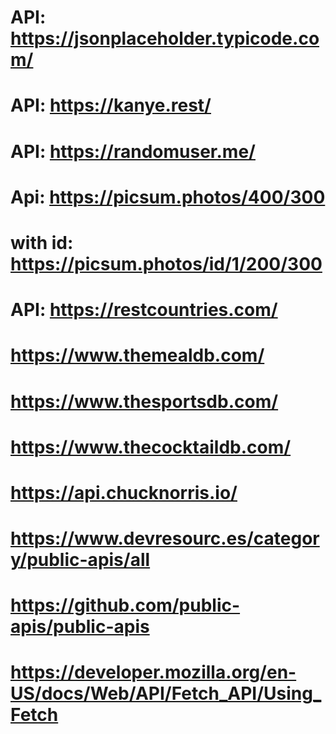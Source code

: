 # API: https://jsonplaceholder.typicode.com/
# API: https://kanye.rest/
# API: https://randomuser.me/
# Api: https://picsum.photos/400/300
# with id: https://picsum.photos/id/1/200/300
# API: https://restcountries.com/
# https://www.themealdb.com/
# https://www.thesportsdb.com/
# https://www.thecocktaildb.com/
# https://api.chucknorris.io/
# https://www.devresourc.es/category/public-apis/all
# https://github.com/public-apis/public-apis


# https://developer.mozilla.org/en-US/docs/Web/API/Fetch_API/Using_Fetch